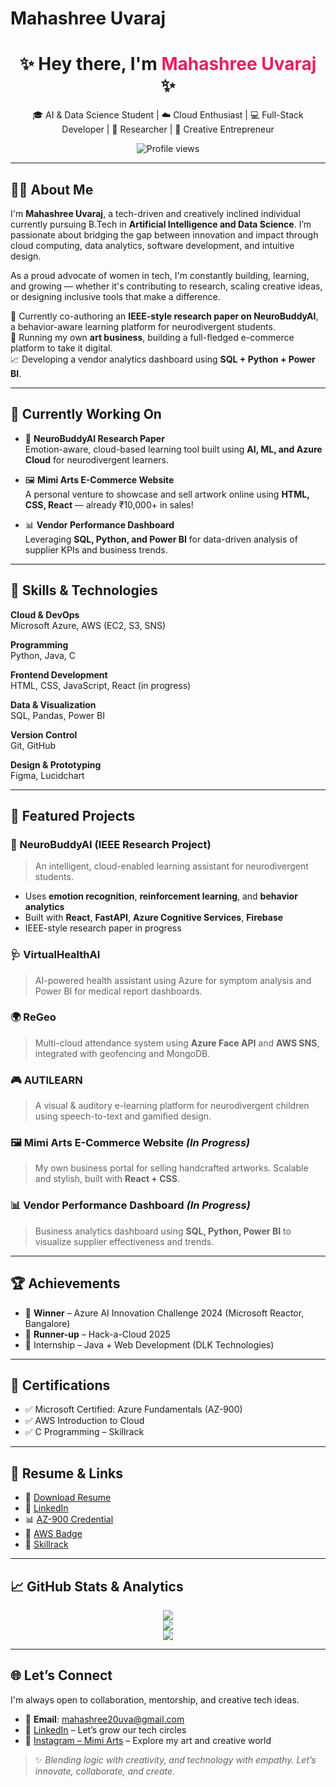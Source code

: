 # Mahashree Uvaraj

<h1 align="center">✨ Hey there, I'm <span style="color:#e91e63">Mahashree Uvaraj</span> ✨</h1>
<p align="center">
  🎓 AI & Data Science Student | ☁️ Cloud Enthusiast | 💻 Full-Stack Developer | 🧠 Researcher | 🎨 Creative Entrepreneur
</p>
<p align="center">
  <img src="https://komarev.com/ghpvc/?username=Mahaamimiii&style=flat-square&color=ff69b4" alt="Profile views" />
</p>

---

## 👩‍💻 About Me

I'm **Mahashree Uvaraj**, a tech-driven and creatively inclined individual currently pursuing B.Tech in **Artificial Intelligence and Data Science**. I’m passionate about bridging the gap between innovation and impact through cloud computing, data analytics, software development, and intuitive design.

As a proud advocate of women in tech, I'm constantly building, learning, and growing — whether it's contributing to research, scaling creative ideas, or designing inclusive tools that make a difference.

🔬 Currently co-authoring an **IEEE-style research paper on NeuroBuddyAI**, a behavior-aware learning platform for neurodivergent students.  
🎨 Running my own **art business**, building a full-fledged e-commerce platform to take it digital.  
📈 Developing a vendor analytics dashboard using **SQL + Python + Power BI**.

---

## 🚧 Currently Working On

- 🧠 **NeuroBuddyAI Research Paper**  
  Emotion-aware, cloud-based learning tool built using **AI, ML, and Azure Cloud** for neurodivergent learners.

- 🖼️ **Mimi Arts E-Commerce Website**  
  A personal venture to showcase and sell artwork online using **HTML, CSS, React** — already ₹10,000+ in sales!

- 📊 **Vendor Performance Dashboard**  
  Leveraging **SQL, Python, and Power BI** for data-driven analysis of supplier KPIs and business trends.

---

## 💼 Skills & Technologies

**Cloud & DevOps**  
Microsoft Azure, AWS (EC2, S3, SNS)

**Programming**  
Python, Java, C

**Frontend Development**  
HTML, CSS, JavaScript, React (in progress)

**Data & Visualization**  
SQL, Pandas, Power BI

**Version Control**  
Git, GitHub

**Design & Prototyping**  
Figma, Lucidchart

---

## 🚀 Featured Projects

### 🧠 NeuroBuddyAI (IEEE Research Project)
> An intelligent, cloud-enabled learning assistant for neurodivergent students.
- Uses **emotion recognition**, **reinforcement learning**, and **behavior analytics**
- Built with **React**, **FastAPI**, **Azure Cognitive Services**, **Firebase**
- IEEE-style research paper in progress

### 🩺 VirtualHealthAI
> AI-powered health assistant using Azure for symptom analysis and Power BI for medical report dashboards.

### 🌍 ReGeo
> Multi-cloud attendance system using **Azure Face API** and **AWS SNS**, integrated with geofencing and MongoDB.

### 🎮 AUTILEARN
> A visual & auditory e-learning platform for neurodivergent children using speech-to-text and gamified design.

### 🖼️ Mimi Arts E-Commerce Website *(In Progress)*
> My own business portal for selling handcrafted artworks. Scalable and stylish, built with **React + CSS**.

### 📊 Vendor Performance Dashboard *(In Progress)*
> Business analytics dashboard using **SQL, Python, Power BI** to visualize supplier effectiveness and trends.

---

## 🏆 Achievements

- 🥇 **Winner** – Azure AI Innovation Challenge 2024 (Microsoft Reactor, Bangalore)  
- 🥈 **Runner-up** – Hack-a-Cloud 2025  
- 💼 Internship – Java + Web Development (DLK Technologies)

---

## 📜 Certifications

- ✅ Microsoft Certified: Azure Fundamentals (AZ-900)  
- ✅ AWS Introduction to Cloud  
- ✅ C Programming – Skillrack

---

## 📎 Resume & Links

- 📄 [Download Resume](https://github.com/Mahaamimiii/Mahaamimiii/raw/main/MahashreeU_Resume.pdf)
- 💼 [LinkedIn](https://www.linkedin.com/in/mahashree-uvaraj-aa9907289/)
- 📊 [AZ-900 Credential](https://learn.microsoft.com/en-us/users/mahashreeuvaraj-0656/credentials/fc6d5dfe9e3e55f8)
- 🏅 [AWS Badge](https://www.credly.com/badges/074bf6b5-6219-4806-a7bf-45ad89a51ce8/public_url)
- 🧪 [Skillrack](http://www.skillrack.com/profile/448535/9b2694d6786f2d945e426915fdbd18ad4e504f6f)

---

## 📈 GitHub Stats & Analytics

<p align="center">
  <img src="https://github-readme-stats.vercel.app/api?username=Mahaamimiii&show_icons=true&theme=tokyonight" />
  <br>
  <img src="https://github-readme-streak-stats.herokuapp.com/?user=Mahaamimiii&theme=radical" />
  <br>
  <img src="https://github-readme-stats.vercel.app/api/top-langs/?username=Mahaamimiii&layout=compact&theme=rose_pine" />
</p>

---

## 🌐 Let’s Connect

I'm always open to collaboration, mentorship, and creative tech ideas.

- 📩 **Email**: mahashree20uva@gmail.com  
- 💼 [LinkedIn](https://www.linkedin.com/in/mahashree-uvaraj-aa9907289/) – Let’s grow our tech circles  
- 🎨 [Instagram – Mimi Arts](https://www.instagram.com/mimi._arts_/) – Explore my art and creative world  

> ✨ *Blending logic with creativity, and technology with empathy. Let’s innovate, collaborate, and create.*
